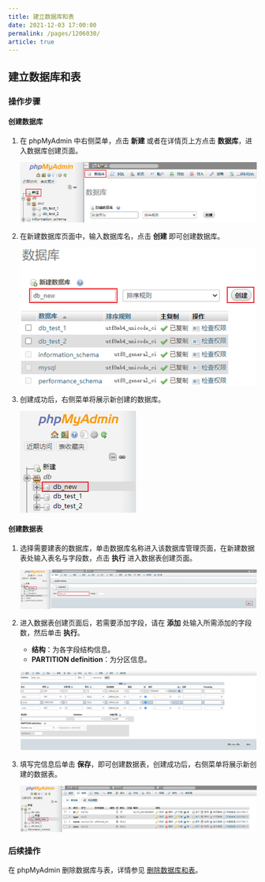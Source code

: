 ```yaml
---
title: 建立数据库和表
date: 2021-12-03 17:00:00
permalink: /pages/1206030/
article: true
---
```


## 建立数据库和表

### 操作步骤

#### 创建数据库

1. 在 phpMyAdmin 中右侧菜单，点击 **新建** 或者在详情页上方点击 **数据库**，进入数据库创建页面。

   ![pmacreate_create](./../../pic/pmacreate_create.png)

2. 在新建数据库页面中，输入数据库名，点击 **创建** 即可创建数据库。

   ![pmacreate_createdb](./../../pic/pmacreate_createdb.png)

3. 创建成功后，右侧菜单将展示新创建的数据库。

   ![pmacreate_dbsuccess](./../../pic/pmacreate_dbsuccess.png)

#### 创建数据表

1. 选择需要建表的数据库，单击数据库名称进入该数据库管理页面，在新建数据表处输入表名与字段数，点击 **执行** 进入数据表创建页面。

   ![pmacreate_table](./../../pic/pmacreate_table.png)

2. 进入数据表创建页面后，若需要添加字段，请在 **添加** 处输入所需添加的字段数，然后单击 **执行**。

   + **结构**：为各字段结构信息。
   + **PARTITION definition**：为分区信息。

   ![pmacreate_createtable](./../../pic/pmacreate_createtable.png)

3. 填写完信息后单击 **保存**，即可创建数据表，创建成功后，右侧菜单将展示新创建的数据表。

   ![pmacreate_tablesucess](./../../pic/pmacreate_tablesucess.png)

### 后续操作

在 phpMyAdmin 删除数据库与表，详情参见 [删除数据库和表](./02.删除数据库和表.md)。
